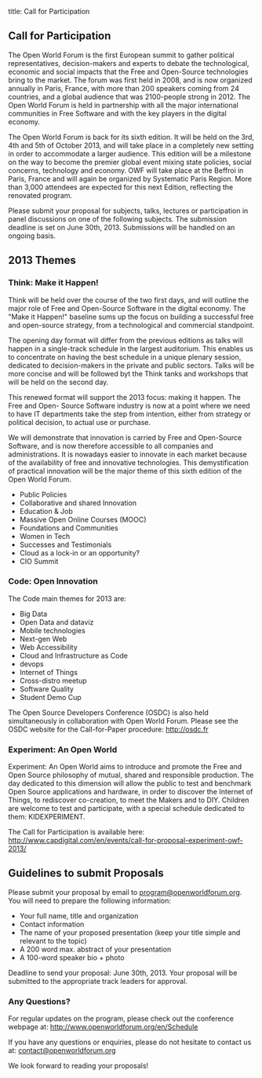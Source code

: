 title: Call for Participation

## Call for Participation
The Open World Forum is the first European summit to gather political representatives, decision-makers and experts to debate the technological, economic and social impacts that the Free and Open-Source technologies bring to the market. The forum was first held in 2008, and is now organized annually in Paris, France, with more than 200 speakers coming from 24 countries, and a global audience that was 2100-people strong in 2012. The Open World Forum is held in partnership with all the major international communities in Free Software and with the key players in the digital economy.

The Open World Forum is back for its sixth edition. It will be held on the 3rd, 4th and 5th of October 2013, and will take place in a completely new setting in order to accommodate a larger audience. This edition will be a milestone on the way to become the premier global event mixing state policies, social concerns, technology and economy. OWF will take place at the Beffroi in Paris, France and will again be organized by Systematic Paris Region. More than 3,000 attendees are expected for this next Edition, reflecting the renovated program.

Please submit your proposal for subjects, talks, lectures or participation in panel discussions on one of the following subjects. The submission deadline is set on June 30th, 2013. Submissions will be handled on an ongoing basis.

## 2013 Themes
### Think: Make it Happen!
Think will be held over the course of the two first days, and will outline the major role of Free and Open-Source Software in the digital economy. The "Make it Happen!" baseline sums up the focus on building a successful free and open-source strategy, from a technological and commercial standpoint.

The opening day format will differ from the previous editions as talks will happen in a single-track schedule in the largest auditorium. This enables us to concentrate on having the best schedule in a unique plenary session, dedicated to decision-makers in the private and public sectors. Talks will be more concise and will be followed byt the Think tanks and workshops that will be held on the second day.

This renewed format will support the 2013 focus: making it happen. The Free and Open- Source Software industry is now at a point where we need to have IT departments take the step from intention, either from strategy or political decision, to actual use or purchase.

We will demonstrate that innovation is carried by Free and Open-Source Software, and is now therefore accessible to all companies and administrations. It is nowadays easier to innovate in each market because of the availability of free and innovative technologies. This demystification of practical innovation will be the major theme of this sixth edition of the Open World Forum.

* Public Policies
* Collaborative and shared Innovation
* Education & Job
* Massive Open Online Courses (MOOC)
* Foundations and Communities
* Women in Tech
* Successes and Testimonials
* Cloud as a lock-in or an opportunity?
* CIO Summit

### Code: Open Innovation
The Code main themes for 2013 are:
* Big Data
* Open Data and dataviz
* Mobile technologies
* Next-gen Web
* Web Accessibility
* Cloud and Infrastructure as Code
* devops
* Internet of Things
* Cross-distro meetup
* Software Quality
* Student Demo Cup

The Open Source Developers Conference (OSDC) is also held simultaneously in collaboration with Open World Forum. Please see the OSDC website for the Call-for-Paper procedure:
    http://osdc.fr

### Experiment: An Open World
Experiment: An Open World aims to introduce and promote the Free and Open Source philosophy of mutual, shared and responsible production. The day dedicated to this dimension will allow the public to test and benchmark Open Source applications and hardware, in order to discover the Internet of Things, to rediscover co-creation, to meet the Makers and to DIY. Children are welcome to test and participate, with a special schedule dedicated to them: KIDEXPERIMENT.

The Call for Participation is available here:
    http://www.capdigital.com/en/events/call-for-proposal-experiment-owf-2013/

## Guidelines to submit Proposals
Please submit your proposal by email to program@openworldforum.org. You will need to prepare the following information:
* Your full name, title and organization
* Contact information
* The name of your proposed presentation (keep your title simple and relevant to the topic)
* A 200 word max. abstract of your presentation
* A 100-word speaker bio + photo

Deadline to send your proposal: June 30th, 2013.
Your proposal will be submitted to the appropriate track leaders for approval.

### Any Questions?
For regular updates on the program, please check out the conference webpage at:
    http://www.openworldforum.org/en/Schedule

If you have any questions or enquiries, please do not hesitate to contact us at: contact@openworldforum.org

We look forward to reading your proposals!
